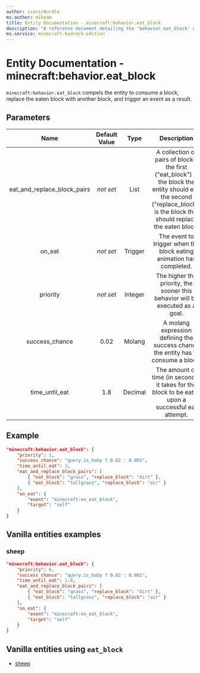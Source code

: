 ```yaml
---
author: iconicNurdle
ms.author: mikeam
title: Entity Documentation - minecraft:behavior.eat_block
description: "A reference document detailing the 'behavior.eat_block' entity goal"
ms.service: minecraft-bedrock-edition
---
```


# Entity Documentation - minecraft:behavior.eat_block

`minecraft:behavior.eat_block` compels the entity to consume a block, replace the eaten block with another block, and trigger an event as a result.

## Parameters

| Name| Default Value| Type| Description |
|:-----------:|:-----------:|:-----------:|:-----------:|
| eat_and_replace_block_pairs|*not set*| List| A collection of pairs of blocks; the first ("eat_block") is the block the entity should eat, the second ("replace_block") is the block that should replace the eaten block. |
| on_eat|*not set*| Trigger| The event to trigger when the block eating animation has completed. |
|priority|*not set*|Integer|The higher the priority, the sooner this behavior will be executed as a goal.|
| success_chance| 0.02| Molang| A molang expression defining the success chance the entity has to consume a block. |
| time_until_eat| 1.8| Decimal| The amount of time (in seconds) it takes for the block to be eaten upon a successful eat attempt. |

## Example

```json
"minecraft:behavior.eat_block": {
    "priority": 1,
    "success_chance": "query.is_baby ? 0.02 : 0.003",
    "time_until_eat": 3,
    "eat_and_replace_block_pairs": [
        { "eat_block": "grass", "replace_block": "dirt" },
        { "eat_block": "tallgrass", "replace_block": "air" }
    ],
    "on_eat": {
        "event": "minecraft:on_eat_block",
        "target": "self"
    }
}
```

## Vanilla entities examples

### sheep

```json
"minecraft:behavior.eat_block": {
    "priority": 6,
    "success_chance": "query.is_baby ? 0.02 : 0.001",
    "time_until_eat": 1.8,
    "eat_and_replace_block_pairs": [
        { "eat_block": "grass", "replace_block": "dirt" },
        { "eat_block": "tallgrass", "replace_block": "air" }
    ],
    "on_eat": {
        "event": "minecraft:on_eat_block",
        "target": "self"
    }
}
```

## Vanilla entities using `eat_block`

- [sheep](../../../../Source/VanillaBehaviorPack_Snippets/entities/sheep.md)
